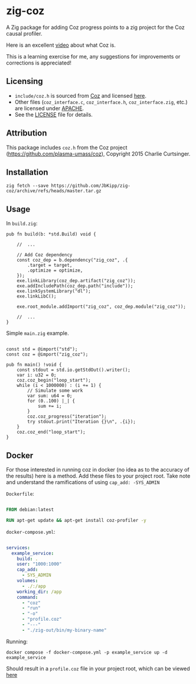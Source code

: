 # zig-coz

A Zig package for adding Coz progress points to a zig project for the Coz causal profiler.

Here is an excellent [video](https://www.youtube.com/watch?app=desktop&v=r-TLSBdHe1A) about what Coz is.

This is a learning exercise for me, any suggestions for improvements or corrections is appreciated!

## Licensing

- `include/coz.h` is sourced from [Coz](https://github.com/plasma-umass/coz) and licensed [here](https://github.com/plasma-umass/coz/blob/master/LICENSE.md).
- Other files (`coz_interface.c`, `coz_interface.h`, `coz_interface.zig`, etc.) are licensed under [APACHE](https://www.apache.org/licenses/LICENSE-2.0).
- See the [LICENSE](LICENSE-APACHE) file for details.

## Attribution

This package includes `coz.h` from the Coz project (https://github.com/plasma-umass/coz), Copyright 2015 Charlie Curtsinger.

## Installation

```shell
zig fetch --save https://github.com/JbKipp/zig-coz/archive/refs/heads/master.tar.gz
```

## Usage

In `build.zig`:
```zig
pub fn build(b: *std.Build) void {
    
    //  ...

    // Add Coz dependency
    const coz_dep = b.dependency("zig_coz", .{
        .target = target,
        .optimize = optimize,
    });
    exe.linkLibrary(coz_dep.artifact("zig_coz"));
    exe.addIncludePath(coz_dep.path("include"));
    exe.linkSystemLibrary("dl");
    exe.linkLibC();

    exe.root_module.addImport("zig_coz", coz_dep.module("zig_coz"));
    
    //  ...
}

```

Simple `main.zig` example.

```zig

const std = @import("std");
const coz = @import("zig_coz");

pub fn main() !void {
    const stdout = std.io.getStdOut().writer();
    var i: u32 = 0;
    coz.coz_begin("loop_start");
    while (i < 1000000) : (i += 1) {
        // Simulate some work
        var sum: u64 = 0;
        for (0..100) |_| {
            sum += i;
        }
        coz.coz_progress("iteration");
        try stdout.print("Iteration {}\n", .{i});
    }
    coz.coz_end("loop_start");
}
```

## Docker

For those interested in running coz in docker (no idea as to the accuracy of the results) here is a method. Add these files
to your project root. Take note and understand the ramifications of using `cap_add: -SYS_ADMIN`

`Dockerfile`:

```dockerfile

FROM debian:latest

RUN apt-get update && apt-get install coz-profiler -y

```

`docker-compose.yml`:
```yaml

services:
  example_service:
    build: .
    user: "1000:1000"
    cap_add:
      - SYS_ADMIN
    volumes:
      - ./:/app
    working_dir: /app
    command:
      - "coz"
      - "run"
      - "-o"
      - "profile.coz"
      - "---"
      - "./zig-out/bin/my-binary-name"
```

Running:

```shell
docker compose -f docker-compose.yml -p example_service up -d example_service
```

Should result in a `profile.coz` file in your project root, which can be viewed [here](https://plasma-umass.org/coz/)
